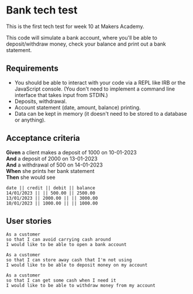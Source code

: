 # Bank tech test

This is the first tech test for week 10 at Makers Academy.

This code will simulate a bank account, where you'll be able to deposit/withdraw money, check your balance and print out a bank statement.

## Requirements

- You should be able to interact with your code via a REPL like IRB or the JavaScript console. (You don't need to implement a command line interface that takes input from STDIN.)
- Deposits, withdrawal.
- Account statement (date, amount, balance) printing.
- Data can be kept in memory (it doesn't need to be stored to a database or anything).

## Acceptance criteria

**Given** a client makes a deposit of 1000 on 10-01-2023  
**And** a deposit of 2000 on 13-01-2023  
**And** a withdrawal of 500 on 14-01-2023  
**When** she prints her bank statement  
**Then** she would see

```
date || credit || debit || balance
14/01/2023 || || 500.00 || 2500.00
13/01/2023 || 2000.00 || || 3000.00
10/01/2023 || 1000.00 || || 1000.00
```

## User stories

```
As a customer
so that I can avoid carrying cash around
I would like to be able to open a bank account
```

```
As a customer
so that I can store away cash that I'm not using
I would like to be able to deposit money on my account
```

```
As a customer
so that I can get some cash when I need it
I would like to be able to withdraw money from my account
```
